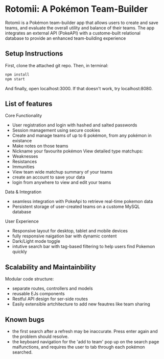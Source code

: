# Rotomii: A Pokémon Team-Builder
Rotomii is a Pokémon team-builder app that allows users to create and save teams, and evaluate the overall utility and balance of their teams.
The app integrates an external API (PokeAPI) with a custome-built relational database to provide an enhanced team-building experience 

## Setup Instructions
First, clone the attached git repo.
Then, in terminal:
```bash
npm install
npm start
```
And finally, open localhost:3000. If that doesn't work, try localhost:8080.

## List of features
Core Functionality 
- User registration and login with hashed and salted passwords
- Session management using secure cookies
- Create and manage teams of up to 6 pokémon, from any pokémon in existance
- Make notes on those teams
- Nickname your favourite pokémon
View detailed type matchups:
- Weaknesses
- Resistances
- Immunities
- View team wide matchup summary of your teams
- create an account to save your data
- login from anywhere to view and edit your teams

Data & Integration
- seamless integration with PokeApi to retrieve real-time pokemon data
- Persistent storage of user-created teams on a custome MySQL database

User Experience 
- Responsive layout for desktop, tablet and mobile devices
- fully responsive naigation bar with dynamic content
- Dark/Light mode toggle
- intutive search bar with tag-based filtering to help users find Pokemon quickly

## Scalability and Maintainbility 
Modular code structure:
- separate routes, controllers and models
- reusable EJs components
- Restful API design for ser-side routes
- Easily extensible artchitecture to add new feautres like team sharing 
 
## Known bugs
- the first search after a refresh may be inaccurate. Press enter again and the problem should resolve.
- the keyboard navigation for the 'add to team' pop up on the search page malfunctions, and requires the user to tab through each pokémon searched.
